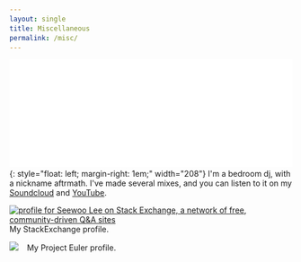 ```yaml
---
layout: single
title: Miscellaneous
permalink: /misc/
---
```


![image](assets/aftrmath_transparent.png){: style="float: left; margin-right: 1em;" width="208"}
I'm a bedroom dj, with a nickname aftrmath. I've made several mixes, and you can listen to it on my [Soundcloud](https://soundcloud.com/aftrmath-dj) and [YouTube](https://www.youtube.com/channel/UCv2LsKzh8sdzXeMWa99dn_A).

<a href="https://stackexchange.com/users/8720939"><img src="https://stackexchange.com/users/flair/8720939.png" width="208" height="58" alt="profile for Seewoo Lee on Stack Exchange, a network of free, community-driven Q&amp;A sites" title="profile for Seewoo Lee on Stack Exchange, a network of free, community-driven Q&amp;A sites" style="margin-right:0.8em"></a>
My StackExchange profile.

<a href="https://projecteuler.net/about"><img src="https://projecteuler.net/profile/seewoo5.png" width=208 style="margin-right:0.8em"></a>
My Project Euler profile.

